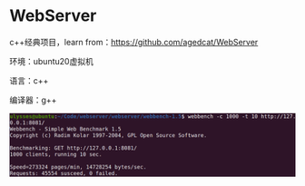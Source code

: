 # WebServer

c++经典项目，learn from：https://github.com/agedcat/WebServer

环境：ubuntu20虚拟机

语言：c++

编译器：g++

![image](https://github.com/ulyssesorz/WebServer/blob/master/result.png)
